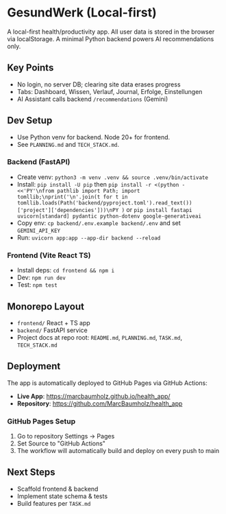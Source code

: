 # GesundWerk (Local-first)

A local-first health/productivity app. All user data is stored in the browser via localStorage. A minimal Python backend powers AI recommendations only.

## Key Points
- No login, no server DB; clearing site data erases progress
- Tabs: Dashboard, Wissen, Verlauf, Journal, Erfolge, Einstellungen
- AI Assistant calls backend `/recommendations` (Gemini)

## Dev Setup
- Use Python venv for backend. Node 20+ for frontend.
- See `PLANNING.md` and `TECH_STACK.md`.

### Backend (FastAPI)
- Create venv: `python3 -m venv .venv && source .venv/bin/activate`
- Install: `pip install -U pip` then `pip install -r <(python - <<'PY'\nfrom pathlib import Path; import tomllib;\nprint('\n'.join(t for t in tomllib.loads(Path('backend/pyproject.toml').read_text())['project']['dependencies']))\nPY
)` or `pip install fastapi uvicorn[standard] pydantic python-dotenv google-generativeai`
- Copy env: `cp backend/.env.example backend/.env` and set `GEMINI_API_KEY`
- Run: `uvicorn app:app --app-dir backend --reload`

### Frontend (Vite React TS)
- Install deps: `cd frontend && npm i`
- Dev: `npm run dev`
- Test: `npm test`

## Monorepo Layout
- `frontend/` React + TS app
- `backend/` FastAPI service
- Project docs at repo root: `README.md`, `PLANNING.md`, `TASK.md`, `TECH_STACK.md`

## Deployment

The app is automatically deployed to GitHub Pages via GitHub Actions:

- **Live App**: https://marcbaumholz.github.io/health_app/
- **Repository**: https://github.com/MarcBaumholz/health_app

### GitHub Pages Setup
1. Go to repository Settings → Pages
2. Set Source to "GitHub Actions"
3. The workflow will automatically build and deploy on every push to main

## Next Steps
- Scaffold frontend & backend
- Implement state schema & tests
- Build features per `TASK.md`